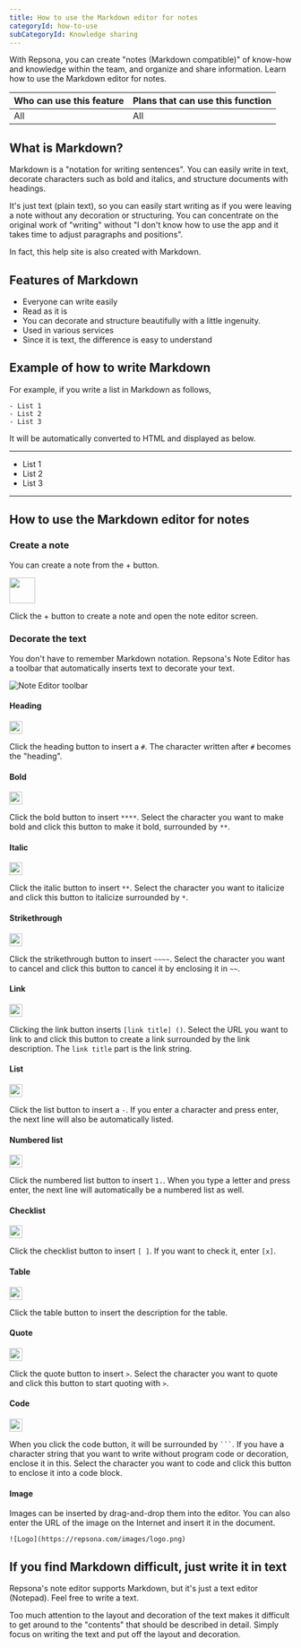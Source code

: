 ```yaml
---
title: How to use the Markdown editor for notes
categoryId: how-to-use
subCategoryId: Knowledge sharing
---
```


With Repsona, you can create "notes (Markdown compatible)" of know-how and knowledge within the team, and organize and share information. Learn how to use the Markdown editor for notes.

|Who can use this feature|Plans that can use this function|
|---|---|
|All|All|

## What is Markdown?

Markdown is a "notation for writing sentences". You can easily write in text, decorate characters such as bold and italics, and structure documents with headings.

It's just text (plain text), so you can easily start writing as if you were leaving a note without any decoration or structuring. You can concentrate on the original work of "writing" without "I don't know how to use the app and it takes time to adjust paragraphs and positions".

In fact, this help site is also created with Markdown.

## Features of Markdown

- Everyone can write easily
- Read as it is
- You can decorate and structure beautifully with a little ingenuity.
- Used in various services
- Since it is text, the difference is easy to understand

## Example of how to write Markdown

For example, if you write a list in Markdown as follows,

```text
- List 1 
- List 2
- List 3
```
It will be automatically converted to HTML and displayed as below.

---
- List 1
- List 2
- List 3
---

## How to use the Markdown editor for notes

### Create a note

You can create a note from the + button.

<img src="/images/help/create-button.png" width="46">

Click the + button to create a note and open the note editor screen.

### Decorate the text

You don't have to remember Markdown notation. Repsona's Note Editor has a toolbar that automatically inserts text to decorate your text.

![Note Editor toolbar](/images/help/markdown-editor-toolbar.png)

#### Heading

<img src="/images/help/note-editor-toolbar-h.png" width="23">

Click the heading button to insert a `#`. The character written after `#` becomes the "heading".

#### Bold

<img src="/images/help/note-editor-toolbar-b.png" width="23">

Click the bold button to insert `****`. Select the character you want to make bold and click this button to make it bold, surrounded by `**`.

#### Italic

<img src="/images/help/note-editor-toolbar-i.png" width="23">

Click the italic button to insert `**`. Select the character you want to italicize and click this button to italicize surrounded by `*`.

#### Strikethrough

<img src="/images/help/note-editor-toolbar-s.png" width="23">

Click the strikethrough button to insert `~~~~`. Select the character you want to cancel and click this button to cancel it by enclosing it in `~~`.

#### Link

<img src="/images/help/note-editor-toolbar-link.png" width="23">

Clicking the link button inserts `[link title] ()`. Select the URL you want to link to and click this button to create a link surrounded by the link description. The `link title` part is the link string.

#### List

<img src="/images/help/note-editor-toolbar-list.png" width="23">

Click the list button to insert a `-`. If you enter a character and press enter, the next line will also be automatically listed.

#### Numbered list

<img src="/images/help/note-editor-toolbar-number.png" width="23">

Click the numbered list button to insert `1.`. When you type a letter and press enter, the next line will automatically be a numbered list as well.

#### Checklist

<img src="/images/help/note-editor-toolbar-check.png" width="23">

Click the checklist button to insert `[ ]`. If you want to check it, enter `[x]`.

#### Table

<img src="/images/help/note-editor-toolbar-table.png" width="23">

Click the table button to insert the description for the table.

#### Quote

<img src="/images/help/note-editor-toolbar-q.png" width="23">

Click the quote button to insert `>`. Select the character you want to quote and click this button to start quoting with `>`.

#### Code

<img src="/images/help/note-editor-toolbar-code.png" width="23">

When you click the code button, it will be surrounded by <code>```</code>. If you have a character string that you want to write without program code or decoration, enclose it in this. Select the character you want to code and click this button to enclose it into a code block.

#### Image

Images can be inserted by drag-and-drop them into the editor. You can also enter the URL of the image on the Internet and insert it in the document.

```
![Logo](https://repsona.com/images/logo.png)
```

## If you find Markdown difficult, just write it in text

Repsona's note editor supports Markdown, but it's just a text editor (Notepad). Feel free to write a text.

Too much attention to the layout and decoration of the text makes it difficult to get around to the "contents" that should be described in detail. Simply focus on writing the text and put off the layout and decoration.
